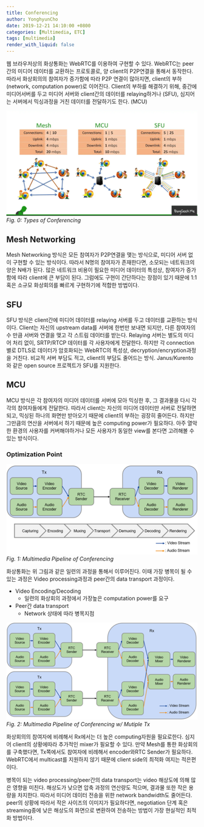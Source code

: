 ```yaml
---
title: Conferencing
author: YonghyunCho
date: 2019-12-21 14:10:00 +0800
categories: [Multimedia, ETC]
tags: [multimedia]
render_with_liquid: false
---
```


웹 브라우저상의 화상통화는 WebRTC를 이용하여 구현할 수 있다. WebRTC는 peer간의 미디어 데이터를 교환하는 프로토콜로, 양 client의 P2P연결을 통해서 동작한다. 따라서 화상회의의 참여자가 증가함에 따라 P2P 연결이 많아지면, client의 부하 (network, computation power)로 이어진다. Client의 부하를 해결하기 위해, 중간에 미디어서버를 두고 미디어 서버와 client간의 데이터를 relaying하거나 (SFU), 심지어는 서버에서 믹싱과정을 거친 데이터를 전달하기도 한다. (MCU)


![Types of Conferencing](/assets/img/post/multimedia_etc/conferencing/conferencing-types.png)
_Fig. 0: Types of Conferencing_

## Mesh Networking

Mesh Networking 방식은 모든 참여자가 P2P연결을 맺는 방식으로, 미디어 서버 없이 구현할 수 있는 방식이다. 따라서 N명의 참여자가 존재한다면, 소모되는 네트워크의 양은 N배가 된다. 많은 네트워크 비용이 필요한 미디어 데이터의 특성상, 참여자가 증가함에 따라 client에 큰 부담이 된다. 그럼에도 구현이 간단하다는 장점이 있기 때문에 1:1 혹은 소규모 화상회의를 빠르게 구현하기에 적합한 방법이다.

## SFU

SFU 방식은 client간에 미디어 데이터를 relaying 서버를 두고 데이터를 교환하는 방식이다. Client는 자신의 upstream data를 서버에 한번만 보내면 되지만, 다른 참여자의 수 만큼 서버와 연결을 맺고 각 스트림 데이터를 받는다. Relaying 서버는 별도의 미디어 처리 없이, SRTP/RTCP 데이터를 각 사용자에게 전달한다. 하지만 각 connection별로 DTLS로 데이터가 암호화되는 WebRTC의 특성상, decryption/encryption과정을 거친다. 비교적 서버 부담도 적고, client의 부담도 줄어드는 방식. Janus/Kurento와 같은 open source 프로젝트가 SFU를 지원한다.

## MCU

MCU 방식은 각 참여자의 미디어 데이터를 서버에 모아 믹싱한 후, 그 결과물을 다시 각각의 참여자들에게 전달한다. 따라서 client는 자신의 미디어 데이터만 서버로 전달하면 되고, 믹싱된 하나의 화면만 받아오기 때문에 client의 부하는 굉장히 줄어든다. 하지만 그만큼의 연산을 서버에서 하기 때문에 높은 computing power가 필요하다. 아주 열악한 환경의 사용자를 커버해야하거나 모든 사용자가 동일한 view를 본다면 고려해볼 수 있는 방식이다.

### Optimization Point

![Multimedia Pipeline of Conferencing](/assets/img/post/multimedia_etc/conferencing/conferencing-processing.png)
_Fig. 1: Multimedia Pipeline of Conferencing_

화상통화는 위 그림과 같은 일련의 과정을 통해서 이루어진다. 이때 가장 병목이 될 수 있는 과정은  Video processing과정과 peer간의 data transport 과정이다.

- Video Encoding/Decoding
  - 일련의 화상회의 과정에서 가장높은 computation power를 요구
- Peer간 data transport
  - Network 상태에 따라 병목지점

![Multimedia Pipeline of Conferencing w/ Mutiple Tx](/assets/img/post/multimedia_etc/conferencing/multi-tx-processing.png)
_Fig. 2: Multimedia Pipeline of Conferencing w/ Mutiple Tx_

화상회의의 참여자에 비례해서 Rx에서는 더 높은 computing자원을 필요로한다. 심지어 client의 상황에따라 추가적인 mixer가 필요할 수 있다. 만약 Mesh를 통한 화상회의를 구축했다면, Tx쪽에서도 참여자에 비례해서 encoder와RTC Sender가 필요하다. WebRTC에서 multicast를 지원하지 않기 때문에  client side의 최적화 여지는 적은편이다.

병목이 되는 video processing/peer간의 data transport는 video 해상도에 의해 많은 영향을 미친다. 해상도가 낮으면 압축 과정의 연산량도 적으며, 결과물 또한 작은 용량을 차지한다. 따라서 미디어 데이터 전송을 위한 network bandwidth도 줄어든다. peer의 상황에 따라서 작은 사이즈의 이미지가 필요하다면, negotiation 단계 혹은 streaming중에 낮은 해상도의 화면으로 변환하여 전송하는 방법이 가장 현실적인 최적화 방법이다.